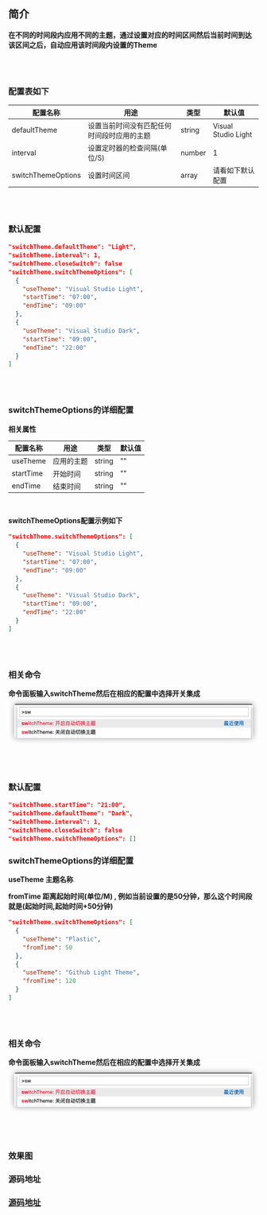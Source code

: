 ## **简介**

**在不同的时间段内应用不同的主题，通过设置对应的时间区间然后当前时间到达
该区间之后，自动应用该时间段内设置的Theme**

<br /><br />

### **配置表如下**

配置名称 | 用途 | 类型 | 默认值
---------|----------|---------|---------
 defaultTheme | 设置当前时间没有匹配任何时间段时应用的主题 | string | Visual Studio Light
 interval | 设置定时器的检查间隔(单位/S) | number | 1
 switchThemeOptions | 设置时间区间 | array | 请看如下默认配置

<br /><br />

### **默认配置**
```json
"switchTheme.defaultTheme": "Light",
"switchTheme.interval": 1,
"switchTheme.closeSwitch": false
"switchTheme.switchThemeOptions": [
  {
    "useTheme": "Visual Studio Light",
    "startTime": "07:00",
    "endTime": "09:00"
  },
  {
    "useTheme": "Visual Studio Dark",
    "startTime": "09:00",
    "endTime": "22:00"
  }
]
```

<br /><br />

### **switchThemeOptions的详细配置**

**相关属性**

配置名称 | 用途 | 类型 | 默认值
---------|----------|---------|---------
 useTheme | 应用的主题 | string | ""
 startTime | 开始时间 | string | ""
 endTime | 结束时间 | string | ""

<br/>

**switchThemeOptions配置示例如下**
```json
"switchTheme.switchThemeOptions": [
  {
    "useTheme": "Visual Studio Light",
    "startTime": "07:00",
    "endTime": "09:00"
  },
  {
    "useTheme": "Visual Studio Dark",
    "startTime": "09:00",
    "endTime": "22:00"
  }
]
```

<br /><br />

### **相关命令**

**命令面板输入switchTheme然后在相应的配置中选择开关集成**
![相关命令](https://raw.githubusercontent.com/GSZS/switch-theme/main/assets/command.png)

<br /><br />

### **默认配置**
```json
"switchTheme.startTime": "21:00",
"switchTheme.defaultTheme": "Dark",
"switchTheme.interval": 1,
"switchTheme.closeSwitch": false
"switchTheme.switchThemeOptions": []
```

### **switchThemeOptions**的详细配置

**useTheme 主题名称** 

 **fromTime 距离起始时间(单位/M) , 例如当前设置的是50分钟，那么这个时间段就是(起始时间,起始时间+50分钟)** 
```json
"switchTheme.switchThemeOptions": [
  {
    "useTheme": "Plastic", 
    "fromTime": 50     
  },
  {
    "useTheme": "Github Light Theme",
    "fromTime": 120
  }
]
```

<br /><br />

### **相关命令**

**命令面板输入switchTheme然后在相应的配置中选择开关集成**
![相关命令](https://raw.githubusercontent.com/GSZS/switch-theme/main/assets/command.png)


<br /><br />

### **效果图**




### **源码地址**

### [源码地址](https://github.com/GSZS/switch-thme)

